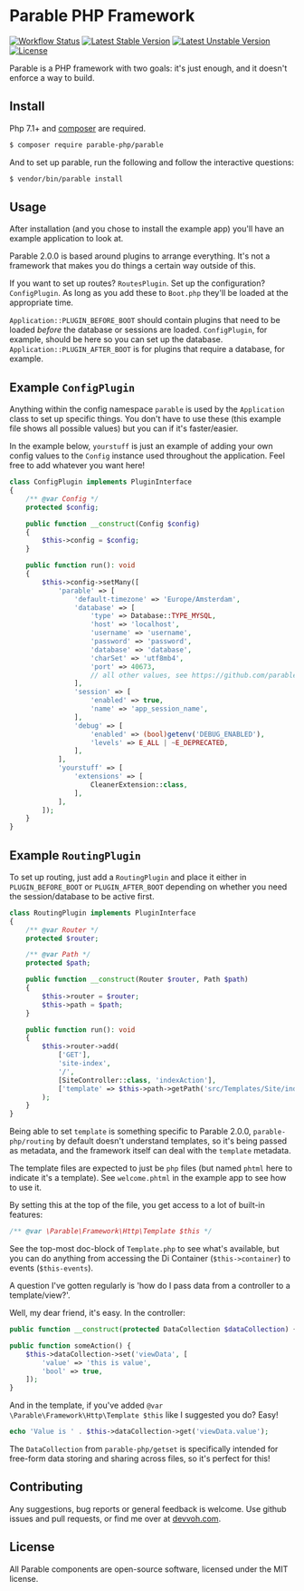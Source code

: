 # Parable PHP Framework

[![Workflow Status](https://github.com/parable-php/parable/workflows/Tests/badge.svg)](https://github.com/parable-php/parable/actions?query=workflow%3ATests)
[![Latest Stable Version](https://poser.pugx.org/parable-php/parable/v/stable)](https://packagist.org/packages/parable-php/parable)
[![Latest Unstable Version](https://poser.pugx.org/parable-php/parable/v/unstable)](https://packagist.org/packages/parable-php/parable)
[![License](https://poser.pugx.org/parable-php/parable/license)](https://packagist.org/packages/parable-php/parable)

Parable is a PHP framework with two goals: it's just enough, and it doesn't enforce a way to build.

## Install

Php 7.1+ and [composer](https://getcomposer.org) are required.

```bash
$ composer require parable-php/parable
```

And to set up parable, run the following and follow the interactive questions:

```bash
$ vendor/bin/parable install
```

## Usage

After installation (and you chose to install the example app) you'll have an example application to look at.

Parable 2.0.0 is based around plugins to arrange everything. It's not a framework that makes you do things a certain way outside of this.

If you want to set up routes? `RoutesPlugin`. Set up the configuration? `ConfigPlugin`. As long as you add these to `Boot.php` they'll be loaded at the appropriate time.

`Application::PLUGIN_BEFORE_BOOT` should contain plugins that need to be loaded _before_ the database or sessions are loaded. `ConfigPlugin`, for example, should be here so you can set up the database.
`Application::PLUGIN_AFTER_BOOT` is for plugins that require a database, for example.

## Example `ConfigPlugin`

Anything within the config namespace `parable` is used by the `Application` class to set up specific things.
You don't have to use these (this example file shows all possible values) but you can if it's faster/easier.

In the example below, `yourstuff` is just an example of adding your own config values to the `Config` instance used throughout the application. Feel free to add whatever you want here!

```php
class ConfigPlugin implements PluginInterface
{
    /** @var Config */
    protected $config;

    public function __construct(Config $config)
    {
        $this->config = $config;
    }

    public function run(): void
    {
        $this->config->setMany([
            'parable' => [
                'default-timezone' => 'Europe/Amsterdam',
                'database' => [
                    'type' => Database::TYPE_MYSQL,
                    'host' => 'localhost',
                    'username' => 'username',
                    'password' => 'password',
                    'database' => 'database',
                    'charSet' => 'utf8mb4',
                    'port' => 40673,
                    // all other values, see https://github.com/parable-php/orm/blob/master/README.md for more
                ],
                'session' => [
                    'enabled' => true,
                    'name' => 'app_session_name',
                ],
                'debug' => [
                    'enabled' => (bool)getenv('DEBUG_ENABLED'),
                    'levels' => E_ALL | ~E_DEPRECATED,
                ],
            ],
            'yourstuff' => [
                'extensions' => [
                    CleanerExtension::class,
                ],
            ],
        ]);
    }
}
```

## Example `RoutingPlugin`

To set up routing, just add a `RoutingPlugin` and place it either in `PLUGIN_BEFORE_BOOT` or `PLUGIN_AFTER_BOOT` depending on whether you need the session/database to be active first.

```php
class RoutingPlugin implements PluginInterface
{
    /** @var Router */
    protected $router;

    /** @var Path */
    protected $path;

    public function __construct(Router $router, Path $path)
    {
        $this->router = $router;
        $this->path = $path;
    }

    public function run(): void
    {
        $this->router->add(
            ['GET'],
            'site-index',
            '/',
            [SiteController::class, 'indexAction'],
            ['template' => $this->path->getPath('src/Templates/Site/index.phtml')]
        );
    }
}
```

Being able to set `template` is something specific to Parable 2.0.0, `parable-php/routing` by default doesn't understand templates, so it's being passed as metadata, and the framework itself can deal with the `template` metadata.

The template files are expected to just be `php` files (but named `phtml` here to indicate it's a template). See `welcome.phtml` in the example app to see how to use it.

By setting this at the top of the file, you get access to a lot of built-in features:

```php
/** @var \Parable\Framework\Http\Template $this */
```

See the top-most doc-block of `Template.php` to see what's available, but you can do anything from accessing the Di Container (`$this->container`) to events (`$this-events`).

A question I've gotten regularly is 'how do I pass data from a controller to a template/view?'.

Well, my dear friend, it's easy. In the controller:

```php
public function __construct(protected DataCollection $dataCollection) {}

public function someAction() {
    $this->dataCollection->set('viewData', [
        'value' => 'this is value',
        'bool' => true,    
    ]);
}
```

And in the template, if you've added `@var \Parable\Framework\Http\Template $this` like I suggested you do? Easy!

```php
echo 'Value is ' . $this->dataCollection->get('viewData.value');
```

The `DataCollection` from `parable-php/getset` is specifically intended for free-form data storing and sharing across files, so it's perfect for this!

## Contributing

Any suggestions, bug reports or general feedback is welcome. Use github issues and pull requests, or find me over at [devvoh.com](https://devvoh.com).

## License

All Parable components are open-source software, licensed under the MIT license.
